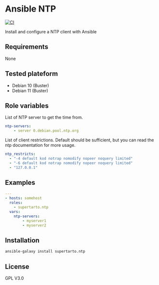 # Ansible NTP
[![CI](https://github.com/supertarto/ansible-ntp/workflows/CI/badge.svg?event=push)](https://github.com/supertarto/ansible-ntp/actions?query=workflow%3ACI)

Install and configure a NTP client with Ansible

## Requirements
None

## Tested plateform
* Debian 10 (Buster)
* Debian 11 (Buster)

## Role variables
List of NTP server to get the time from.

```yml
ntp-servers:
    - server 0.debian.pool.ntp.org
```

List of client restrictions. Default should be sufficient, but you can read the ntp documentation for more usage.

```yml
ntp_restricts:
  - "-4 default kod notrap nomodify nopeer noquery limited"
  - "-6 default kod notrap nomodify nopeer noquery limited"
  - "127.0.0.1"
```

## Examples

```yml
---
- hosts: somehost
  roles:
    - supertarto.ntp
  vars:
    ntp-servers:
        - myserver1
        - myserver2  
```

## Installation

```bash
ansible-galaxy install supertarto.ntp
```

## License
GPL V3.0
